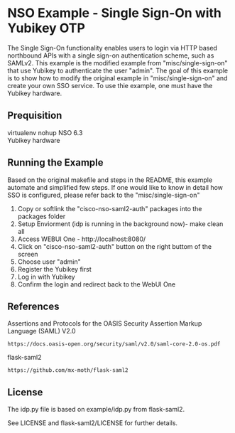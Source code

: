 # NSO Example - Single Sign-On with Yubikey OTP
The Single Sign-On functionality enables users to login via HTTP based northbound APIs with a single sign-on authentication scheme, such as SAMLv2. This example is the modified example from "misc/single-sign-on" that use Yubikey to authenticate the user "admin". The goal of this example is to show how to modify the original example in "misc/single-sign-on" and create your own SSO service.  To use thie example, one must have the Yubikey hardware. 


## Prequisition
virtualenv
nohup
NSO 6.3       
Yubikey hardware

## Running the Example
Based on the original makefile and steps in the README, this example automate and simplified few steps. If one would like to know in detail how SSO is configured, please refer back to the "misc/single-sign-on"

1. Copy or softlink the "cisco-nso-saml2-auth" packages into the packages folder
2. Setup Enviorment (idp is running in the background now)- make clean all
3. Access WEBUI One - http://localhost:8080/
4. Click on "cisco-nso-saml2-auth" button on the right buttom of the screen
5. Choose user "admin"
6. Register the Yubikey first
7. Log in with Yubikey
8. Confirm the login and redirect back to the WebUI One 


## References
Assertions and Protocols for the OASIS Security Assertion Markup Language
(SAML) V2.0

    https://docs.oasis-open.org/security/saml/v2.0/saml-core-2.0-os.pdf


flask-saml2

    https://github.com/mx-moth/flask-saml2


## License
The idp.py file is based on example/idp.py from flask-saml2.

See LICENSE and flask-saml2/LICENSE for further details.
